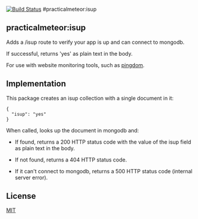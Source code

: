 [![Build Status](https://travis-ci.org/practicalmeteor/meteor-isup.svg)](https://travis-ci.org/practicalmeteor/meteor-isup)
#practicalmeteor:isup

## practicalmeteor:isup

Adds a /isup route to verify your app is up and can connect to mongodb.

If successful, returns 'yes' as plain text in the body.

For use with website monitoring tools, such as [pingdom](https://www.pingdom.com/).

## Implementation

This package creates an isup collection with a single document in it:

```
{
  "isup": "yes"
}
```

When called, looks up the document in mongodb and:

- If found, returns a 200 HTTP status code with the value of the isup field as plain text in the body.

- If not found, returns a 404 HTTP status code.

- If it can't connect to mongodb, returns a 500 HTTP status code (internal server error).

## License

[MIT](https://github.com/practicalmeteor/meteor-isup/blob/master/LICENSE.txt)

